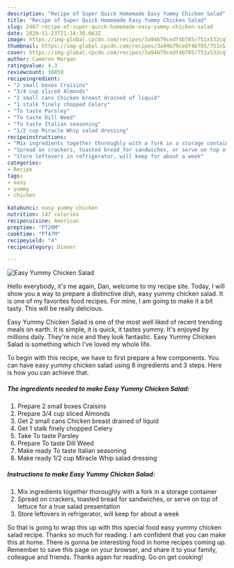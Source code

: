 ```yaml
---
description: "Recipe of Super Quick Homemade Easy Yummy Chicken Salad"
title: "Recipe of Super Quick Homemade Easy Yummy Chicken Salad"
slug: 2467-recipe-of-super-quick-homemade-easy-yummy-chicken-salad
date: 2020-11-23T21:14:30.663Z
image: https://img-global.cpcdn.com/recipes/3a94b79cedf4b785/751x532cq70/easy-yummy-chicken-salad-recipe-main-photo.jpg
thumbnail: https://img-global.cpcdn.com/recipes/3a94b79cedf4b785/751x532cq70/easy-yummy-chicken-salad-recipe-main-photo.jpg
cover: https://img-global.cpcdn.com/recipes/3a94b79cedf4b785/751x532cq70/easy-yummy-chicken-salad-recipe-main-photo.jpg
author: Cameron Morgan
ratingvalue: 4.3
reviewcount: 36859
recipeingredient:
- "2 small boxes Craisins"
- "3/4 cup sliced Almonds"
- "2 small cans Chicken breast drained of liquid"
- "1 stalk finely chopped Celery"
- "To taste Parsley"
- "To taste Dill Weed"
- "To taste Italian seasoning"
- "1/2 cup Miracle Whip salad dressing"
recipeinstructions:
- "Mix ingredients together thoroughly with a fork in a storage container"
- "Spread on crackers, toasted bread for sandwiches, or serve on top of lettuce for a true salad presentation"
- "Store leftovers in refrigerator, will keep for about a week"
categories:
- Recipe
tags:
- easy
- yummy
- chicken

katakunci: easy yummy chicken 
nutrition: 147 calories
recipecuisine: American
preptime: "PT20M"
cooktime: "PT47M"
recipeyield: "4"
recipecategory: Dinner

---
```



![Easy Yummy Chicken Salad](https://img-global.cpcdn.com/recipes/3a94b79cedf4b785/751x532cq70/easy-yummy-chicken-salad-recipe-main-photo.jpg)

Hello everybody, it's me again, Dan, welcome to my recipe site. Today, I will show you a way to prepare a distinctive dish, easy yummy chicken salad. It is one of my favorites food recipes. For mine, I am going to make it a bit tasty. This will be really delicious.

Easy Yummy Chicken Salad is one of the most well liked of recent trending meals on earth. It is simple, it is quick, it tastes yummy. It's enjoyed by millions daily. They're nice and they look fantastic. Easy Yummy Chicken Salad is something which I've loved my whole life.




To begin with this recipe, we have to first prepare a few components. You can have easy yummy chicken salad using 8 ingredients and 3 steps. Here is how you can achieve that.

<!--inarticleads1-->

##### The ingredients needed to make Easy Yummy Chicken Salad:

1. Prepare 2 small boxes Craisins
1. Prepare 3/4 cup sliced Almonds
1. Get 2 small cans Chicken breast drained of liquid
1. Get 1 stalk finely chopped Celery
1. Take To taste Parsley
1. Prepare To taste Dill Weed
1. Make ready To taste Italian seasoning
1. Make ready 1/2 cup Miracle Whip salad dressing




<!--inarticleads2-->

##### Instructions to make Easy Yummy Chicken Salad:

1. Mix ingredients together thoroughly with a fork in a storage container
1. Spread on crackers, toasted bread for sandwiches, or serve on top of lettuce for a true salad presentation
1. Store leftovers in refrigerator, will keep for about a week




So that is going to wrap this up with this special food easy yummy chicken salad recipe. Thanks so much for reading. I am confident that you can make this at home. There is gonna be interesting food in home recipes coming up. Remember to save this page on your browser, and share it to your family, colleague and friends. Thanks again for reading. Go on get cooking!
